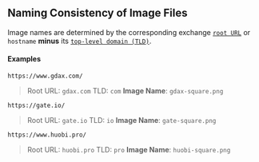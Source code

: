
## Naming Consistency of Image Files

Image names are determined by the corresponding exchange [`root URL`](https://en.wikipedia.org/wiki/Persistent_uniform_resource_locator#mw-content-text) or `hostname` **minus** its [`top-level domain (TLD)`](https://en.wikipedia.org/wiki/Top-level_domain).

#### Examples

`https://www.gdax.com/`
> Root URL: `gdax.com` TLD: `com` **Image Name**: `gdax-square.png`

`https://gate.io/`
> Root URL: `gate.io` TLD: `io` **Image Name**: `gate-square.png`

`https://www.huobi.pro/`
> Root URL: `huobi.pro` TLD: `pro` **Image Name**: `huobi-square.png`


